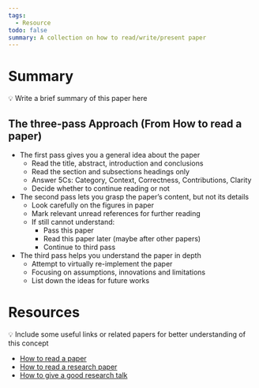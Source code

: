 ```yaml
---
tags:
  - Resource
todo: false
summary: A collection on how to read/write/present paper
---
```

# Summary
💡 Write a brief summary of this paper here
## The three-pass Approach (From How to read a paper)
- The first pass gives you a general idea about the paper
	- Read the title, abstract, introduction and conclusions
	- Read the section and subsections headings only
	- Answer 5Cs: Category, Context, Correctness, Contributions, Clarity
	- Decide whether to continue reading or not
- The second pass lets you grasp the paper’s content, but not its details
	- Look carefully on the figures in paper
	- Mark relevant unread references for further reading
	- If still cannot understand:
		- Pass this paper
		- Read this paper later (maybe after other papers)
		- Continue to third pass
- The third pass helps you understand the paper in depth
	- Attempt to virtually re-implement the paper
	- Focusing on assumptions, innovations and limitations
	- List down the ideas for future works
# Resources
💡 Include some useful links or related papers for better understanding of this concept
- [How to read a paper](http://ccr.sigcomm.org/online/files/p83-keshavA.pdf)
- [How to read a research paper](https://www.eecs.harvard.edu/~michaelm/postscripts/ReadPaper.pdf)
- [How to give a good research talk](https://www.microsoft.com/en-us/research/wp-content/uploads/2016/08/giving-a-talk.pdf)